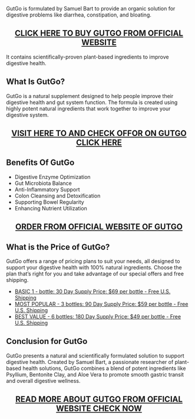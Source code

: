 <p>GutGo is formulated by Samuel Bart to provide an organic solution for digestive problems like diarrhea, constipation, and bloating.</p>
<h2 style="text-align: center;"><a href="https://sale365day.com/get-gutgo">CLICK HERE TO BUY GUTGO FROM OFFICIAL WEBSITE</a></h2>
<p>It contains scientifically-proven plant-based ingredients to improve digestive health.</p>
<h2 style="text-align: left;">What Is GutGo?</h2>
<p style="text-align: left;">GutGo is a natural supplement designed to help people improve their digestive health and gut system function. The formula is created using highly potent natural ingredients that work together to improve your digestive system.</p>
<h2 style="text-align: center;"><a href="https://sale365day.com/get-gutgo">VISIT HERE TO AND CHECK OFFOR ON GUTGO CLICK HERE</a></h2>
<h2 style="text-align: left;">Benefits Of GutGo</h2>
<ul style="text-align: left;">
<li>Digestive Enzyme Optimization</li>
<li>Gut Microbiota Balance</li>
<li>Anti-Inflammatory Support</li>
<li>Colon Cleansing and Detoxification</li>
<li>Supporting Bowel Regularity</li>
<li>Enhancing Nutrient Utilization</li>
</ul>
<h2 style="text-align: center;"><a href="https://sale365day.com/get-gutgo">ORDER FROM OFFICIAL WEBSITE OF GUTGO</a></h2>
<h2 style="text-align: left;">What is the Price of GutGo?</h2>
<p style="text-align: left;">GutGo offers a range of pricing plans to suit your needs, all designed to support your digestive health with 100% natural ingredients. Choose the plan that&rsquo;s right for you and take advantage of our special offers and free shipping.</p>
<ul style="text-align: left;">
<li><a href="https://sale365day.com/get-gutgo">BASIC 1 - bottle: 30 Day Supply Price: $69 per bottle - Free U.S. Shipping</a></li>
<li><a href="https://sale365day.com/get-gutgo">MOST POPULAR - 3 bottles: 90 Day Supply Price: $59 per bottle - Free U.S. Shipping</a></li>
<li><a href="https://sale365day.com/get-gutgo">BEST VALUE - 6 bottles: 180 Day Supply Price: $49 per bottle - Free U.S. Shipping</a></li>
</ul>
<h2 style="text-align: left;">Conclusion for GutGo</h2>
<p style="text-align: left;">GutGo presents a natural and scientifically formulated solution to support digestive health. Created by Samuel Bart, a passionate researcher of plant-based health solutions, GutGo combines a blend of potent ingredients like Psyllium, Bentonite Clay, and Aloe Vera to promote smooth gastric transit and overall digestive wellness.</p>
<h2 style="text-align: center;"><a href="https://sale365day.com/get-gutgo">READ MORE ABOUT GUTGO FROM OFFICIAL WEBSITE CHECK NOW</a></h2>
